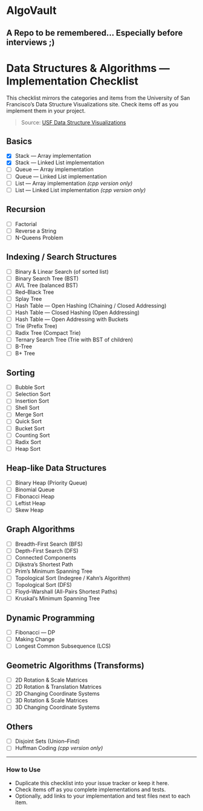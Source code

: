 # AlgoVault
## A Repo to be remembered... Especially before interviews ;)
# Data Structures & Algorithms — Implementation Checklist

This checklist mirrors the categories and items from the University of San Francisco’s Data Structure Visualizations site. Check items off as you implement them in your project.

> Source: [USF Data Structure Visualizations](https://www.cs.usfca.edu/~galles/visualization/Algorithms.html)

## Basics
- [x] Stack — Array implementation
- [x] Stack — Linked List implementation
- [ ] Queue — Array implementation
- [ ] Queue — Linked List implementation
- [ ] List — Array implementation *(cpp version only)*
- [ ] List — Linked List implementation *(cpp version only)*

## Recursion
- [ ] Factorial
- [ ] Reverse a String
- [ ] N-Queens Problem

## Indexing / Search Structures
- [ ] Binary & Linear Search (of sorted list)
- [ ] Binary Search Tree (BST)
- [ ] AVL Tree (balanced BST)
- [ ] Red–Black Tree
- [ ] Splay Tree
- [ ] Hash Table — Open Hashing (Chaining / Closed Addressing)
- [ ] Hash Table — Closed Hashing (Open Addressing)
- [ ] Hash Table — Open Addressing with Buckets
- [ ] Trie (Prefix Tree)
- [ ] Radix Tree (Compact Trie)
- [ ] Ternary Search Tree (Trie with BST of children)
- [ ] B-Tree
- [ ] B+ Tree

## Sorting
- [ ] Bubble Sort
- [ ] Selection Sort
- [ ] Insertion Sort
- [ ] Shell Sort
- [ ] Merge Sort
- [ ] Quick Sort
- [ ] Bucket Sort
- [ ] Counting Sort
- [ ] Radix Sort
- [ ] Heap Sort

## Heap-like Data Structures
- [ ] Binary Heap (Priority Queue)
- [ ] Binomial Queue
- [ ] Fibonacci Heap
- [ ] Leftist Heap
- [ ] Skew Heap

## Graph Algorithms
- [ ] Breadth-First Search (BFS)
- [ ] Depth-First Search (DFS)
- [ ] Connected Components
- [ ] Dijkstra’s Shortest Path
- [ ] Prim’s Minimum Spanning Tree
- [ ] Topological Sort (Indegree / Kahn’s Algorithm)
- [ ] Topological Sort (DFS)
- [ ] Floyd–Warshall (All-Pairs Shortest Paths)
- [ ] Kruskal’s Minimum Spanning Tree

## Dynamic Programming
- [ ] Fibonacci — DP
- [ ] Making Change
- [ ] Longest Common Subsequence (LCS)

## Geometric Algorithms (Transforms)
- [ ] 2D Rotation & Scale Matrices
- [ ] 2D Rotation & Translation Matrices
- [ ] 2D Changing Coordinate Systems
- [ ] 3D Rotation & Scale Matrices
- [ ] 3D Changing Coordinate Systems

## Others
- [ ] Disjoint Sets (Union–Find)
- [ ] Huffman Coding *(cpp version only)*

---

### How to Use
- Duplicate this checklist into your issue tracker or keep it here.
- Check items off as you complete implementations and tests.
- Optionally, add links to your implementation and test files next to each item.
